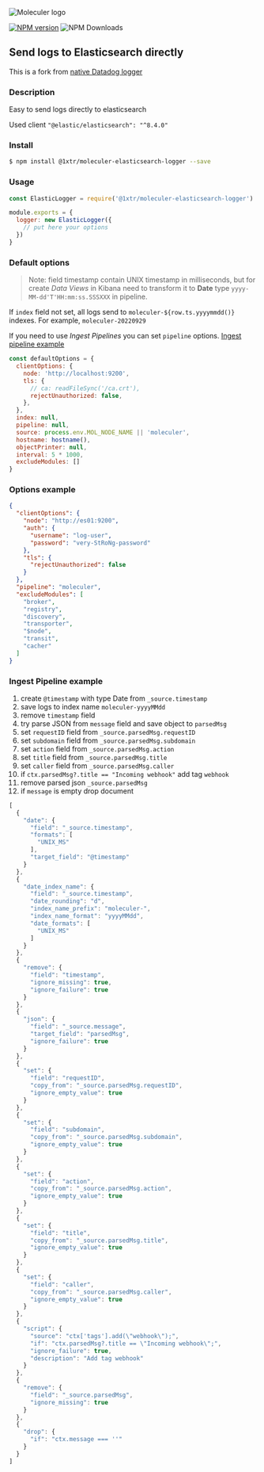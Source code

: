 ![Moleculer logo](http://moleculer.services/images/banner.png)

[![NPM version](https://img.shields.io/npm/v/@1xtr/moleculer-elasticsearch-logger.svg)](https://www.npmjs.com/package/@1xtr/moleculer-elasticsearch-logger) ![NPM Downloads](https://img.shields.io/npm/dw/@1xtr/moleculer-elasticsearch-logger)

## Send logs to Elasticsearch directly

This is a fork
from [native Datadog logger](https://github.com/moleculerjs/moleculer/blob/e62016ea16c5c4e303738a66e3a7429237ea9042/src/loggers/datadog.js)

### Description

Easy to send logs directly to elasticsearch

Used client `"@elastic/elasticsearch": "^8.4.0"`

### Install

```bash
$ npm install @1xtr/moleculer-elasticsearch-logger --save
```

### Usage

```js
const ElasticLogger = require('@1xtr/moleculer-elasticsearch-logger')

module.exports = {
  logger: new ElasticLogger({
    // put here your options
  })
}
```

### Default options

> Note: field timestamp contain UNIX timestamp in milliseconds, but for create _Data Views_ in Kibana
> need to transform it to **Date** type `yyyy-MM-dd'T'HH:mm:ss.SSSXXX` in pipeline.

If `index` field not set, all logs send to `moleculer-${row.ts.yyyymmdd()}` indexes.
For example, `moleculer-20220929`

If you need to use _Ingest Pipelines_ you can set `pipeline` options. [Ingest pipeline example](#ingest-pipeline-example)


```js
const defaultOptions = {
  clientOptions: {
    node: 'http://localhost:9200',
    tls: {
      // ca: readFileSync('/ca.crt'),
      rejectUnauthorized: false,
    },
  },
  index: null,
  pipeline: null,
  source: process.env.MOL_NODE_NAME || 'moleculer',
  hostname: hostname(),
  objectPrinter: null,
  interval: 5 * 1000,
  excludeModules: []
}
```

### Options example

```json
{
  "clientOptions": {
    "node": "http://es01:9200",
    "auth": {
      "username": "log-user",
      "password": "very-StRoNg-password"
    },
    "tls": {
      "rejectUnauthorized": false
    }
  },
  "pipeline": "moleculer",
  "excludeModules": [
    "broker",
    "registry",
    "discovery",
    "transporter",
    "$node",
    "transit",
    "cacher"
  ]
}
```

### Ingest Pipeline example

1. create `@timestamp` with type Date from `_source.timestamp`
2. save logs to index name `moleculer-yyyyMMdd`
3. remove `timestamp` field
4. try parse JSON from `message` field and save object to `parsedMsg`
5. set `requestID` field from `_source.parsedMsg.requestID`
6. set `subdomain` field from `_source.parsedMsg.subdomain`
7. set `action` field from `_source.parsedMsg.action`
8. set `title` field from `_source.parsedMsg.title`
9. set `caller` field from `_source.parsedMsg.caller`
10. if `ctx.parsedMsg?.title == "Incoming webhook"` add tag `webhook`
11. remove parsed json `_source.parsedMsg`
12. if `message` is empty drop document

```js
[
  {
    "date": {
      "field": "_source.timestamp",
      "formats": [
        "UNIX_MS"
      ],
      "target_field": "@timestamp"
    }
  },
  {
    "date_index_name": {
      "field": "_source.timestamp",
      "date_rounding": "d",
      "index_name_prefix": "moleculer-",
      "index_name_format": "yyyyMMdd",
      "date_formats": [
        "UNIX_MS"
      ]
    }
  },
  {
    "remove": {
      "field": "timestamp",
      "ignore_missing": true,
      "ignore_failure": true
    }
  },
  {
    "json": {
      "field": "_source.message",
      "target_field": "parsedMsg",
      "ignore_failure": true
    }
  },
  {
    "set": {
      "field": "requestID",
      "copy_from": "_source.parsedMsg.requestID",
      "ignore_empty_value": true
    }
  },
  {
    "set": {
      "field": "subdomain",
      "copy_from": "_source.parsedMsg.subdomain",
      "ignore_empty_value": true
    }
  },
  {
    "set": {
      "field": "action",
      "copy_from": "_source.parsedMsg.action",
      "ignore_empty_value": true
    }
  },
  {
    "set": {
      "field": "title",
      "copy_from": "_source.parsedMsg.title",
      "ignore_empty_value": true
    }
  },
  {
    "set": {
      "field": "caller",
      "copy_from": "_source.parsedMsg.caller",
      "ignore_empty_value": true
    }
  },
  {
    "script": {
      "source": "ctx['tags'].add(\"webhook\");",
      "if": "ctx.parsedMsg?.title == \"Incoming webhook\";",
      "ignore_failure": true,
      "description": "Add tag webhook"
    }
  },
  {
    "remove": {
      "field": "_source.parsedMsg",
      "ignore_missing": true
    }
  },
  {
    "drop": {
      "if": "ctx.message === ''"
    }
  }
]
```
